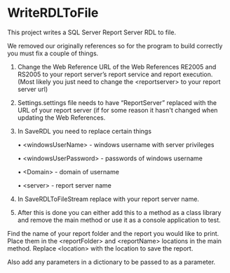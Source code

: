 ﻿# WriteRDLToFile
This project writes a SQL Server Report Server RDL to file.

We removed our originally references so for the program to build correctly you must fix a couple of things.
1.	Change the Web Reference URL of the Web References RE2005 and RS2005 to your report server’s report service and report execution. (Most likely you just need to change the \<reportserver\> to your report server url)
2.	Settings.settings file needs to have “ReportServer” replaced with the URL of your report server (if for some reason it hasn't changed when updating the Web References.
3.	In SaveRDL you need to replace certain things
  
    •	\<windowsUserName\> - windows username with server privileges
  
    •	\<windowsUserPassword\> - passwords of windows username
  
    •	\<Domain\> - domain of username
  
    •	\<server\> - report server name
  
4.	In SaveRDLToFileStream replace <server> with your report server name.

5.  After this is done you can either add this to a method as a class library and remove the main method or use it as a console application to test. 

Find the name of your report folder and the report you would like to print. Place them in the \<reportFolder\> and \<reportName\> locations in the main method. Replace \<location\> with the location to save the report.

Also add any parameters in a dictionary to be passed to as a parameter.
